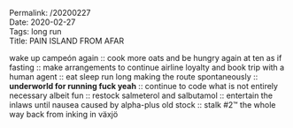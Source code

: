 Permalink: /20200227  
Date: 2020-02-27  
Tags: long run  
Title: PAIN ISLAND FROM AFAR  
  
wake up campeón again :: cook more oats and be hungry again at ten as if fasting :: make arrangements to continue airline loyalty and book trip with a human agent :: eat sleep run long making the route spontaneously ::  **underworld for running fuck yeah** :: continue to code what is not entirely necessary albeit fun :: restock salmeterol and salbutamol :: entertain the inlaws until nausea caused by alpha-plus old stock :: stalk #2™ the whole way back from inking in växjö  
